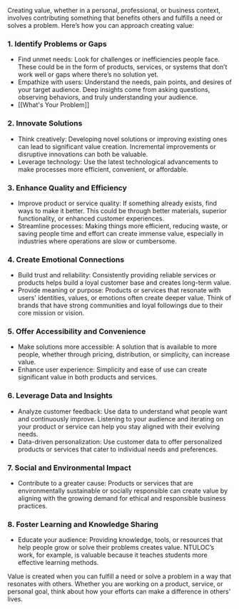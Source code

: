 Creating value, whether in a personal, professional, or business context, involves contributing something that benefits others and fulfills a need or solves a problem. Here’s how you can approach creating value:

### 1. Identify Problems or Gaps
   - Find unmet needs: Look for challenges or inefficiencies people face. These could be in the form of products, services, or systems that don’t work well or gaps where there’s no solution yet.
   - Empathize with users: Understand the needs, pain points, and desires of your target audience. Deep insights come from asking questions, observing behaviors, and truly understanding your audience.
   - [[What's Your Problem]]

### 2. Innovate Solutions
   - Think creatively: Developing novel solutions or improving existing ones can lead to significant value creation. Incremental improvements or disruptive innovations can both be valuable.
   - Leverage technology: Use the latest technological advancements to make processes more efficient, convenient, or affordable.

### 3. Enhance Quality and Efficiency
   - Improve product or service quality: If something already exists, find ways to make it better. This could be through better materials, superior functionality, or enhanced customer experiences.
   - Streamline processes: Making things more efficient, reducing waste, or saving people time and effort can create immense value, especially in industries where operations are slow or cumbersome.

### 4. Create Emotional Connections
   - Build trust and reliability: Consistently providing reliable services or products helps build a loyal customer base and creates long-term value.
   - Provide meaning or purpose: Products or services that resonate with users' identities, values, or emotions often create deeper value. Think of brands that have strong communities and loyal followings due to their core mission or vision.

### 5. Offer Accessibility and Convenience
   - Make solutions more accessible: A solution that is available to more people, whether through pricing, distribution, or simplicity, can increase value. 
   - Enhance user experience: Simplicity and ease of use can create significant value in both products and services.

### 6. Leverage Data and Insights
   - Analyze customer feedback: Use data to understand what people want and continuously improve. Listening to your audience and iterating on your product or service can help you stay aligned with their evolving needs.
   - Data-driven personalization: Use customer data to offer personalized products or services that cater to individual needs and preferences.

### 7. Social and Environmental Impact
   - Contribute to a greater cause: Products or services that are environmentally sustainable or socially responsible can create value by aligning with the growing demand for ethical and responsible business practices.

### 8. Foster Learning and Knowledge Sharing
   - Educate your audience: Providing knowledge, tools, or resources that help people grow or solve their problems creates value. NTULOC’s work, for example, is valuable because it teaches students more effective learning methods.

Value is created when you can fulfill a need or solve a problem in a way that resonates with others. Whether you are working on a product, service, or personal goal, think about how your efforts can make a difference in others' lives.